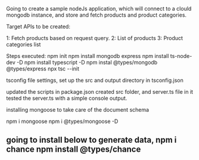 Going to create a sample nodeJs application, which will connect to a clould mongodb instance, and store and fetch products and product categories.

Target APIs to be created:

1: Fetch products based on request query.
2: List of products
3: Product categories list



Steps executed:
npm init
npm install mongodb express
npm install ts-node-dev -D
npm install typescript -D
npm instal @types/mongodb @types/express
npx tsc --init

tsconfig file settings, set up the src and output directory in tsconfig.json

updated the scripts in package.json
created src folder, and server.ts file in it
tested the server.ts with a simple console output.

installing mongoose to take care of the document schema

npm i mongoose
npm i @types/mongoose -D

going to install below to generate data,
npm i chance
npm install @types/chance
-------------------------------------------------------
